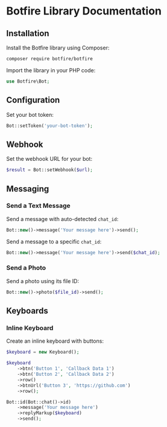 # Botfire Library Documentation

## Installation

Install the Botfire library using Composer:

```bash
composer require botfire/botfire
```

Import the library in your PHP code:

```php
use Botfire\Bot;
```

## Configuration

Set your bot token:

```php
Bot::setToken('your-bot-token');
```

## Webhook

Set the webhook URL for your bot:

```php
$result = Bot::setWebhook($url);
```

## Messaging

### Send a Text Message

Send a message with auto-detected `chat_id`:

```php
Bot::new()->message('Your message here')->send();
```

Send a message to a specific `chat_id`:

```php
Bot::new()->message('Your message here')->send($chat_id);
```

### Send a Photo

Send a photo using its file ID:

```php
Bot::new()->photo($file_id)->send();
```

## Keyboards

### Inline Keyboard

Create an inline keyboard with buttons:

```php
$keyboard = new Keyboard();

$keyboard
    ->btn('Button 1', 'Callback Data 1')
    ->btn('Button 2', 'Callback Data 2')
    ->row()
    ->btnUrl('Button 3', 'https://github.com')
    ->row();

Bot::id(Bot::chat()->id)
    ->message('Your message here')
    ->replyMarkup($keyboard)
    ->send();
```